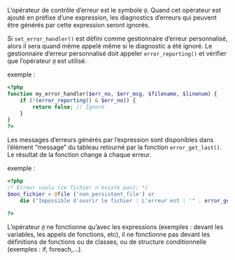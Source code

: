 L’opérateur de contrôle d’erreur est le symbole ```@```. Quand cet opérateur est ajouté en préfixe d’une expression, les diagnostics d’erreurs qui peuvent être générés par cette expression seront ignorés.

Si ```set_error_handler()``` est défini comme gestionnaire d’erreur personnalisé, alors il sera quand même appelé même si le diagnostic a été ignoré. Le gestionnaire d’erreur personnalisé doit appeler ```error_reporting()``` et vérifier que l’opérateur ```@``` est utilisé.

exemple :

``` php
<?php
function my_error_handler($err_no, $err_msg, $filename, $linenum) {
    if (!(error_reporting() & $err_no)) {
        return false; // Ignoré
    }
}
?>
```

Les messages d’erreurs générés par l’expression sont disponibles dans l’élément “message” du tableau retourné par la fonction ```error_get_last()```. Le résultat de la fonction change à chaque erreur.

exemple :

``` php
<?php
/* Erreur voulu (ce fichier n'existe pas): */
$mon_fichier = @file ('non_persistent_file') or
    die ("Impossible d'ouvrir le fichier : L'erreur est : '" . error_get_last()['message'] . "'");

?>
```

L’opérateur ```@``` ne fonctionne qu’avec les expressions (exemples : devant les variables, les appels de fonctions, etc), il ne fonctionne pas devant les définitions de fonctions ou de classes, ou de structure conditionnelle (exemples : if, foreach,...).